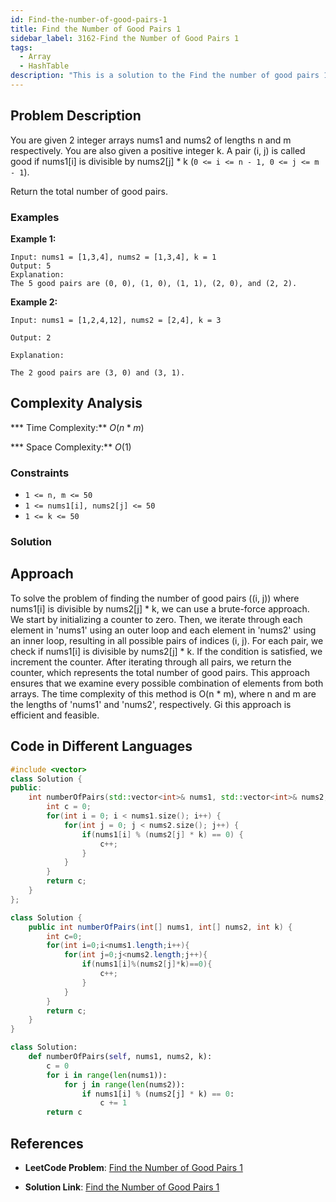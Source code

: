 ```yaml
---
id: Find-the-number-of-good-pairs-1
title: Find the Number of Good Pairs 1
sidebar_label: 3162-Find the Number of Good Pairs 1
tags:
  - Array
  - HashTable
description: "This is a solution to the Find the number of good pairs 1 in leetcode"
---
```


## Problem Description

You are given 2 integer arrays nums1 and nums2 of lengths n and m respectively. You are also given a positive integer k.
A pair (i, j) is called good if nums1[i] is divisible by nums2[j] * k (`0 <= i <= n - 1, 0 <= j <= m - 1`).

Return the total number of good pairs.

 

### Examples

**Example 1:**

```
Input: nums1 = [1,3,4], nums2 = [1,3,4], k = 1
Output: 5
Explanation:
The 5 good pairs are (0, 0), (1, 0), (1, 1), (2, 0), and (2, 2).
```
**Example 2:**
```
Input: nums1 = [1,2,4,12], nums2 = [2,4], k = 3

Output: 2

Explanation:

The 2 good pairs are (3, 0) and (3, 1).

 ```
## Complexity Analysis

*** Time Complexity:** $O(n*m)$

*** Space Complexity:** $O(1)$

### Constraints

- `1 <= n, m <= 50`
- `1 <= nums1[i], nums2[j] <= 50`
- `1 <= k <= 50`


### Solution
## Approach
To solve the problem of finding the number of good pairs ((i, j)) where nums1[i] is divisible by nums2[j] * k, we can use a brute-force approach. We start by initializing a counter to zero. Then, we iterate through each element in 'nums1' using an outer loop and each element in 'nums2' using an inner loop, resulting in all possible pairs of indices (i, j). For each pair, we check if nums1[i] is divisible by nums2[j] * k. If the condition is satisfied, we increment the counter. After iterating through all pairs, we return the counter, which represents the total number of good pairs. This approach ensures that we examine every possible combination of elements from both arrays. The time complexity of this method is O(n * m), where n and m are the lengths of 'nums1' and 'nums2', respectively. Gi this approach is efficient and feasible.

## Code in Different Languages

<Tabs>
<TabItem value="cpp" label="C++">
  <SolutionAuthor name="@ImmidiSivani"/>

```cpp
#include <vector>
class Solution {
public:
    int numberOfPairs(std::vector<int>& nums1, std::vector<int>& nums2, int k) {
        int c = 0;
        for(int i = 0; i < nums1.size(); i++) {
            for(int j = 0; j < nums2.size(); j++) {
                if(nums1[i] % (nums2[j] * k) == 0) {
                    c++;
                }
            }
        }
        return c;
    }
};

```
</TabItem>
<TabItem value="java" label="Java">
  <SolutionAuthor name="@ImmidiSivani"/>

```java
class Solution {
    public int numberOfPairs(int[] nums1, int[] nums2, int k) {
        int c=0;
        for(int i=0;i<nums1.length;i++){
            for(int j=0;j<nums2.length;j++){
                if(nums1[i]%(nums2[j]*k)==0){
                    c++;
                }
            }
        }
        return c;
    }
}

```
</TabItem>
<TabItem value="python" label="Python">
  <SolutionAuthor name="@ImmidiSivani"/>

```python
class Solution:
    def numberOfPairs(self, nums1, nums2, k):
        c = 0
        for i in range(len(nums1)):
            for j in range(len(nums2)):
                if nums1[i] % (nums2[j] * k) == 0:
                    c += 1
        return c


```
</TabItem>


## References

- **LeetCode Problem**: [Find the Number of Good Pairs 1](https://leetcode.com/problems/find-the-number-of-good-pairs-i/description/)

- **Solution Link**: [Find the Number of Good Pairs 1](https://leetcode.com/problems/find-the-number-of-good-pairs-i/post-solution/?submissionId=1268097249)
